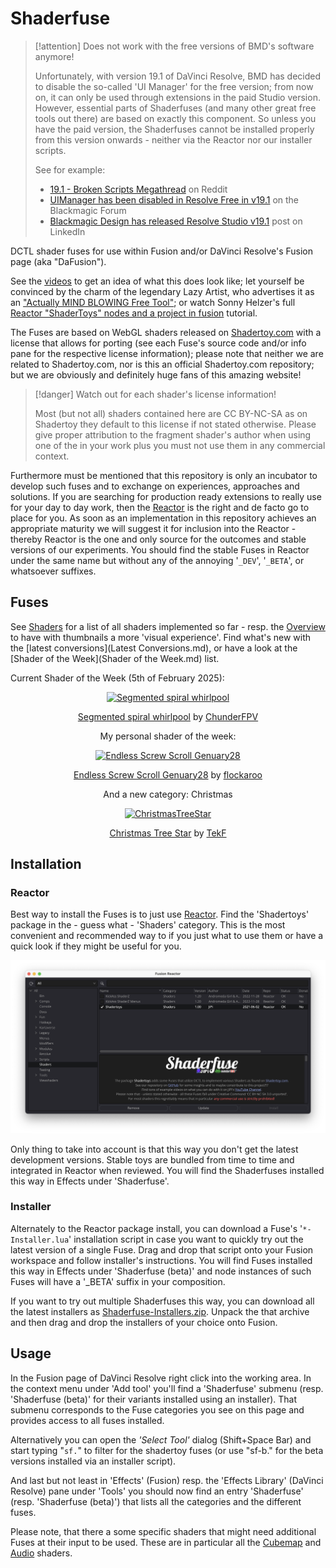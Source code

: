 # Shaderfuse

> [!attention] Does not work with the free versions of BMD's software anymore!
>
> Unfortunately, with version 19.1 of DaVinci Resolve, BMD has decided to disable the so-called 'UI Manager' for the free version; from now on, it can only be used through extensions in the paid Studio version. However, essential parts of Shaderfuses (and many other great free tools out there) are based on exactly this component. So unless you have the paid version, the Shaderfuses cannot be installed properly from this version onwards - neither via the Reactor nor our installer scripts.
>
> See for example:
> - [19.1 - Broken Scripts Megathread](https://www.reddit.com/r/davinciresolve/comments/1gpo20i/191_broken_scripts_megathread/) on Reddit
> - [UIManager has been disabled in Resolve Free in v19.1](https://forum.blackmagicdesign.com/viewtopic.php?f=12&t=213158) on the Blackmagic Forum
> - [Blackmagic Design has released Resolve Studio v19.1](https://www.linkedin.com/posts/andrewhazelden_hello-after-several-months-of-development-activity-7262128142125793280-Jd8b/) post on LinkedIn


DCTL shader fuses for use within Fusion and/or DaVinci Resolve's Fusion page (aka "DaFusion").

See the [videos](Videos.md) to get an idea of what this does look like; let yourself be convinced by the charm of the legendary Lazy Artist, who advertises it as an ["Actually MIND BLOWING Free Tool"](https://www.youtube.com/watch?v=vb57Sgh0dtM); or watch Sonny Helzer's full [Reactor "ShaderToys" nodes and a project in fusion](https://www.youtube.com/watch?v=87bNprz53CE) tutorial.

The Fuses are based on WebGL shaders released on [Shadertoy.com](https://www.shadertoy.com/) with a license that allows for porting (see each Fuse's source code and/or info pane for the respective license information); please note that neither we are related to Shadertoy.com, nor is this an official Shadertoy.com repository; but we are obviously and definitely huge fans of this amazing website!

> [!danger] Watch out for each shader's license information!
>
> Most (but not all) shaders contained here are CC BY-NC-SA as on Shadertoy they default to this license if not stated otherwise. Please give proper attribution to the fragment shader's author when using one of the in your work plus you must not use them in any commercial context.

Furthermore must be mentioned that this repository is only an incubator to develop such fuses and to exchange on experiences, approaches and solutions. If you are searching for production ready extensions to really use for your day to day work, then the [Reactor](https://www.steakunderwater.com/wesuckless/viewtopic.php?f=32&t=1814) is the right and de facto go to place for you. As soon as an implementation in this repository achieves an appropriate maturity we will suggest it for inclusion into the Reactor - thereby Reactor is the one and only source for the outcomes and stable versions of our experiments. You should find the stable Fuses in Reactor under the same name but without any of the annoying '`_DEV`', '`_BETA`', or whatsoever suffixes.


## Fuses

See [Shaders](Shaders.md) for a list of all shaders implemented so far - resp. the [Overview](Overview.md) to have with thumbnails a more 'visual experience'. Find what's new with the [latest conversions](Latest Conversions.md), or have a look at the [Shader of the Week](Shader of the Week.md) list.

Current Shader of the Week (5th of February 2025):
<center>


[![Segmented spiral whirlpool](https://github.com/user-attachments/assets/a0f85857-d505-468c-a135-e7b8ff8259ab)
](ShaderOfTheWeek/SegmentedSpiralWhirlpool.md)

[Segmented spiral whirlpool](ShaderOfTheWeek/SegmentedSpiralWhirlpool.md) by [ChunderFPV](https://www.shadertoy.com/user/ChunderFPV)

My personal shader of the week:

[![Endless Screw Scroll Genuary28](https://github.com/user-attachments/assets/3ccae2cf-be8b-422c-b6ee-3ba89c479be6)
](Object/EndlessScrewScrollGenuary28.md)

[Endless Screw Scroll Genuary28](Misc/LittleBoxes.md) by [flockaroo](https://www.shadertoy.com/user/flockaroo)


And a new category: Christmas

[![ChristmasTreeStar](https://github.com/user-attachments/assets/0b8ee524-d83e-4297-b476-537a974a229b)
](Christmas/ChristmasTreeStar.md)

[Christmas Tree Star](ShaderOfTheWeek/ChristmasTreeStar.md) by [TekF](https://www.shadertoy.com/user/TekF)

</center>


## Installation

### Reactor

Best way to install the Fuses is to just use [Reactor](https://www.steakunderwater.com/wesuckless/viewtopic.php?f=32&t=1814). Find the 'Shadertoys' package in the - guess what - 'Shaders' category. This is the most convenient and recommended way to if you just what to use them or have a quick look if they might be useful for you.

![Reactor](Reactor.png)

Only thing to take into account is that this way you don't get the latest development versions. Stable toys are bundled from time to time and integrated in Reactor when reviewed. You will find the Shaderfuses installed this way in Effects under 'Shaderfuse'.

### Installer

Alternately to the Reactor package install, you can download a Fuse's '`*-Installer.lua`' installation script in case you want to quickly try out the latest version of a single Fuse. Drag and drop that script onto your Fusion workspace and follow installer's instructions. You will find Fuses installed this way in Effects under 'Shaderfuse (beta)' and node instances of such Fuses will have a '_BETA' suffix in your composition.

If you want to try out multiple Shaderfuses this way, you can download all the latest installers as [Shaderfuse-Installers.zip](Shaderfuse-Installers.zip). Unpack the that archive and then drag and drop the installers of your choice onto Fusion.


## Usage

In the Fusion page of DaVinci Resolve right click into the working area. In the context menu under 'Add tool' you'll find a 'Shaderfuse' submenu (resp. 'Shaderfuse (beta)' for their variants installed using an installer). That submenu corresponds to the Fuse categories you see on this page and provides access to all fuses installed.

Alternatively you can open the *'Select Tool'* dialog (Shift+Space Bar) and start typing "`sf.`" to filter for the shadertoy fuses (or use "sf-b." for the beta versions installed via an installer script).

And last but not least in 'Effects' (Fusion) resp. the 'Effects Library' (DaVinci Resolve) pane under 'Tools' you should now find an entry 'Shaderfuse' (resp. 'Shaderfuse (beta)') that lists all the categories and the different fuses.

Please note, that there a some specific shaders that might need additional Fuses at their input to be used. These are in particular all the [Cubemap](Cubemap/README.md) and [Audio](Audio/README.md) shaders.
